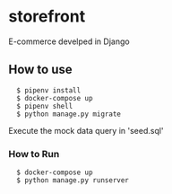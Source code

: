 # storefront
E-commerce develped in Django

## How to use

```console
  $ pipenv install
  $ docker-compose up
  $ pipenv shell
  $ python manage.py migrate
```

Execute the mock data query in 'seed.sql'

### How to Run

```console
  $ docker-compose up
  $ python manage.py runserver
```
